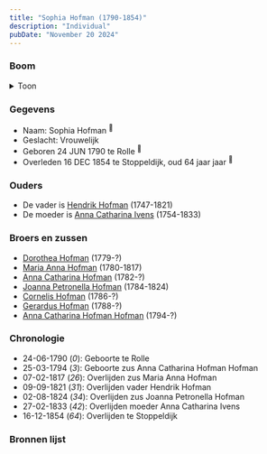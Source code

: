 ```yaml
---
title: "Sophia Hofman (1790-1854)"
description: "Individual"
pubDate: "November 20 2024"
---
```


### Boom
<details><summary>Toon</summary>

![test](https://www.plantuml.com/plantuml/svg/bP9DJyCm38Rl-HKM73WXjUlMZccQOACLS428mNbAMxE6faaLPw09xR_ZVS061pvkaUtNVlmwv-Ibyuj62wgLQQMJ3UIogEVEBamviTewy4uQuXGQBofL8XJA5HgtRsnQluG6cnmTRKFaqQ7ronR5GTT2Io9u4m0mjgv4zr2feZP8D1msKfdH22An4k84xZQZI6mLHrTeIgTgkB9FZJH780ckWo3e9G37QPJriZ5tVNjIgCiL30Uvp9Upt7glSJ22CEach3GUZIB2Wpgg5rhFf2bdXRD4kMKK5fp1DBs3iDy93sMh3vWBOoHCfA-aK_owVa53UwG-8sNZD4gZ7v2Y46ukRfcir_qNMIU1B1qpMXJ1rDksvNBrNE_PXeDNB4jbvklY02xJ2Gz9-XkyZF5ufMEjvfLVejRsbH5NOkVawUckGkpss0TsIWwiKt4iFiPDRLif-VqiSGoVz_pTYquNRXxNNfm5S6-r_eCDORpThC_sVRL1dFDFuQ_y3W00)
</details>

### Gegevens
- Naam: Sophia Hofman <sup><a href="../s00082/" style="text-decoration:none" title="Doopinschrijving Sophia Hofman 24-06-1790">:link:</a></sup>
- Geslacht: Vrouwelijk
- Geboren 24 JUN 1790 te Rolle <sup><a href="../s00082/" style="text-decoration:none" title="Doopinschrijving Sophia Hofman 24-06-1790">:link:</a></sup>
- Overleden 16 DEC 1854 te Stoppeldijk, oud 64 jaar jaar <sup><a href="../s00086/" style="text-decoration:none" title="Overlijden Sofia Hofman 16-12-1854">:link:</a></sup>

### Ouders
- De vader is [Hendrik Hofman](../i00057/) (1747-1821)
- De moeder is [Anna Catharina Ivens](../i00058/) (1754-1833)

### Broers en zussen
- [Dorothea Hofman](../i00059/) (1779-?)
- [Maria Anna Hofman](../i00060/) (1780-1817)
- [Anna Catharina Hofman](../i00061/) (1782-?)
- [Joanna Petronella Hofman](../i00063/) (1784-1824)
- [Cornelis Hofman](../i00064/) (1786-?)
- [Gerardus Hofman](../i00065/) (1788-?)
- [Anna Catharina Hofman Hofman](../i00067/) (1794-?)

### Chronologie
- 24-06-1790 (<i>0</i>): Geboorte te Rolle
- 25-03-1794 (<i>3</i>): Geboorte zus Anna Catharina Hofman Hofman
- 07-02-1817 (<i>26</i>): Overlijden zus Maria Anna Hofman
- 09-09-1821 (<i>31</i>): Overlijden vader Hendrik Hofman
- 02-08-1824 (<i>34</i>): Overlijden zus Joanna Petronella Hofman
- 27-02-1833 (<i>42</i>): Overlijden moeder Anna Catharina Ivens
- 16-12-1854 (<i>64</i>): Overlijden te Stoppeldijk

### Bronnen lijst